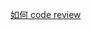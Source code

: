 <!--
abbrlink: 4b2hs2y1
-->

[如何 code review](https://dev.to/jnschrag/10-lessons-learned-conducting-code-reviews-5di6)